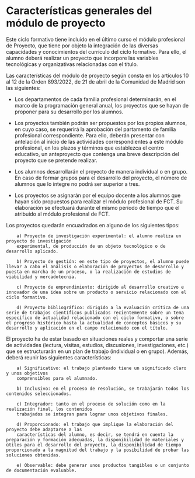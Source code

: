 # Características generales del módulo de proyecto

Este ciclo formativo tiene incluido en el último curso el módulo profesional de Proyecto, que tiene por objeto la integración de las diversas capacidades y conocimientos del currículo del ciclo formativo. Para ello, el alumno deberá realizar un proyecto que incorpore las variables tecnológicas y organizativas
relacionadas con el título.

Las características del módulo de proyecto según consta en los artículos 10 al 12 de la Orden 893/2022, de 21 de abril de la Comunidad de Madrid son las siguientes:

- Los departamentos de cada familia profesional determinarán, en el marco de la programación general anual, los proyectos que se hayan de proponer para su desarrollo por los alumnos.

- Los proyectos también podrán ser propuestos por los propios alumnos, en cuyo caso, se requerirá la aprobación del partamento de familia profesional correspondiente. Para ello, deberán presentar con antelación al inicio de las actividades correspondientes a este módulo profesional, en los plazos y términos que establezca el centro educativo, un anteproyecto que contenga una breve descripción del proyecto que se pretende realizar.

- Los alumnos desarrollarán el proyecto de manera individual o en grupo. En caso de formar grupos para el desarrollo del proyecto, el número de alumnos que lo integre no podrá ser superior a tres.

- Los proyectos se asignarán por el equipo docente a los alumnos que hayan sido propuestos para realizar el módulo profesional de FCT. Su elaboración se efectuará durante el mismo período de tiempo que el atribuido al módulo profesional de FCT.

Los proyectos quedarán encuadrados en alguno de los siguientes tipos:

        a) Proyecto de investigación experimental: el alumno realiza un proyecto de investigación
        experimental, de producción de un objeto tecnológico o de desarrollo aplicado.

        b) Proyecto de gestión: en este tipo de proyectos, el alumno puede llevar a cabo el análisis o elaboración de proyectos de desarrollo y puesta en marcha de un proceso, o la realización de estudios de viabilidad y mercadotecnia.

        c) Proyecto de emprendimiento: dirigido al desarrollo creativo e innovador de una idea sobre un producto o servicio relacionado con el ciclo formativo.
        
        d) Proyecto bibliográfico: dirigido a la evaluación crítica de una serie de trabajos científicos publicados recientemente sobre un tema específico de actualidad relacionado con el ciclo formativo, o sobre el progreso histórico hasta la actualidad de conceptos básicos y su desarrollo y aplicación en el campo relacionado con el título.

El proyecto ha de estar basado en situaciones reales y comportar una serie de actividades (lectura, visitas, estudios, discusiones, investigaciones, etc.) que se estructurarán en un plan de trabajo (individual o en grupo). Además, deberá reunir las siguientes características:

        a) Significativo: el trabajo planteado tiene un significado claro y unos objetivos
        comprensibles para el alumnado.
        
        b) Inclusivo: en el proceso de resolución, se trabajarán todos los contenidos seleccionados.
        
        c) Integrador: tanto en el proceso de solución como en la realización final, los contenidos
        trabajados se integran para lograr unos objetivos finales.
        
        d) Proporcionado: el trabajo que implique la elaboración del proyecto debe adaptarse a las
        características del alumno, es decir, se tendrá en cuenta la preparación y formación adecuadas, la disponibilidad de materiales y útiles para el desarrollo del proyecto, la disponibilidad de tiempo proporcionado a la magnitud del trabajo y la posibilidad de probar las soluciones obtenidas.
        
        e) Observable: debe generar unos productos tangibles o un conjunto de documentación evaluable.